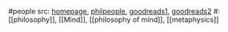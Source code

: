 #people 
src: [homepage](https://www.philosopher.eu), [philpeople](https://philpeople.org/profiles/peter-sjostedt-hughes), [goodreads1](https://www.goodreads.com/author/show/7777229.Peter_Sj_stedt_H), [goodreads2](https://www.goodreads.com/author/show/21500540.Peter_Sj_stedt_Hughes) 
#: [[philosophy]], [[Mind]], [[philosophy of mind]], [[metaphysics]]

